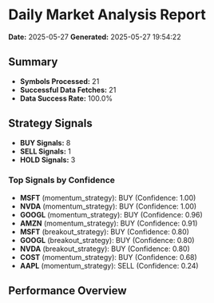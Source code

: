 # Daily Market Analysis Report
**Date:** 2025-05-27
**Generated:** 2025-05-27 19:54:22

## Summary
- **Symbols Processed:** 21
- **Successful Data Fetches:** 21
- **Data Success Rate:** 100.0%

## Strategy Signals
- **BUY Signals:** 8
- **SELL Signals:** 1
- **HOLD Signals:** 3

### Top Signals by Confidence
- **MSFT** (momentum_strategy): BUY (Confidence: 1.00)
- **NVDA** (momentum_strategy): BUY (Confidence: 1.00)
- **GOOGL** (momentum_strategy): BUY (Confidence: 0.96)
- **AMZN** (momentum_strategy): BUY (Confidence: 0.91)
- **MSFT** (breakout_strategy): BUY (Confidence: 0.80)
- **GOOGL** (breakout_strategy): BUY (Confidence: 0.80)
- **NVDA** (breakout_strategy): BUY (Confidence: 0.80)
- **COST** (momentum_strategy): BUY (Confidence: 0.68)
- **AAPL** (momentum_strategy): SELL (Confidence: 0.24)

## Performance Overview